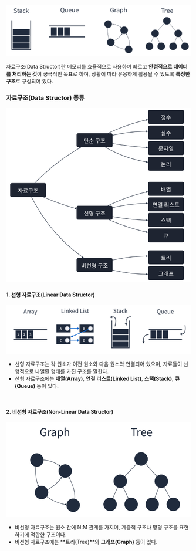 ![자료구조 배경 이미지](/assets/images/data_struture-thumbnail.png)

자료구조(Data Structor)란 메모리를 효율적으로 사용하며 빠르고 **안정적으로 데이터를 처리하는 것**이 궁극적인 목표로 하며, 상황에 따라 유용하게 활용될 수 있도록 **특정한 구조**로 구성되어 있다.

### 자료구조(Data Structor) 종류

<img src="/assets/images/data_structor-types.png" alt="자료구조 종류" width="520px" />

#### 1. 선형 자료구조(Linear Data Structor)

![선형 자료구조](/assets/images/linear_data_structures.png)

- 선형 자료구조는 각 원소가 이전 원소와 다음 원소와 연결되어 있으며, 자료들이 선형적으로 나열된 형태를 가진 구조를 말한다.
- 선형 자료구조에는 **배열(Array)**, **연결 리스트(Linked List)**, **스택(Stack)**, **큐(Queue)** 등이 있다.

<br />

#### 2. 비선형 자료구조(Non-Linear Data Structor)

![비선형 자료구조](/assets/images/non-linear_data_structors.png)

- 비선형 자료구조는 원소 간에 N:M 관계를 가지며, 계층적 구조나 망형 구조를 표현하기에 적합한 구조이다.
- 비선형 자료구조에는 **트리(Tree)**와 **그래프(Graph)** 등이 있다.
